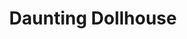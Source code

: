 ---
title: Daunting Dollhouse
link: '#'
link_text: coming soon!
img: DauntingDollhouse.png
dark: true
collaborators:
  - Chao Chen
  - George Li
  - Christoph Rosenthal
tagline: ghostly asymmetric intrigue
roles:
  - Design
  - Art
  - Implementation
---